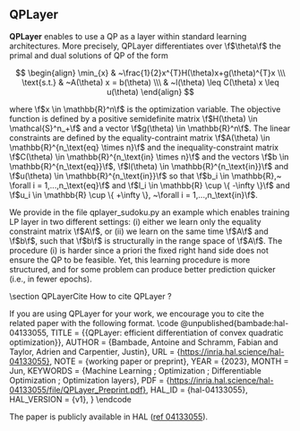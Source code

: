 ## QPLayer

**QPLayer** enables to use a QP as a layer within standard learning architectures. More precisely, QPLayer differentiates over \f$\theta\f$ the primal and dual solutions of QP of the form

$$
\begin{align}
\min_{x} &  ~\frac{1}{2}x^{T}H(\theta)x+g(\theta)^{T}x \\\
\text{s.t.} & ~A(\theta) x = b(\theta) \\\
& ~l(\theta) \leq C(\theta) x \leq u(\theta)
\end{align}
$$

where \f$x \in \mathbb{R}^n\f$ is the optimization variable. The objective function is defined by a positive semidefinite matrix \f$H(\theta) \in \mathcal{S}^n_+\f$ and a vector \f$g(\theta) \in \mathbb{R}^n\f$. The linear constraints are defined by the equality-contraint matrix \f$A(\theta) \in \mathbb{R}^{n_\text{eq} \times n}\f$ and the inequality-constraint matrix \f$C(\theta) \in \mathbb{R}^{n_\text{in} \times n}\f$ and the vectors \f$b \in \mathbb{R}^{n_\text{eq}}\f$, \f$l(\theta) \in \mathbb{R}^{n_\text{in}}\f$ and \f$u(\theta) \in \mathbb{R}^{n_\text{in}}\f$ so that \f$b_i \in \mathbb{R},~ \forall i = 1,...,n_\text{eq}\f$ and \f$l_i \in \mathbb{R} \cup \{ -\infty \}\f$ and \f$u_i \in \mathbb{R} \cup \{ +\infty \}, ~\forall i = 1,...,n_\text{in}\f$.

We provide in the file qplayer_sudoku.py an example which enables training LP layer in two different settings: (i) either we learn only the equality constraint matrix \f$A\f$, or (ii) we learn on the same time \f$A\f$ and \f$b\f$, such that \f$b\f$ is structurally in the range space of \f$A\f$. The procedure (i) is harder since a priori the fixed right hand side does not ensure the QP to be feasible. Yet, this learning procedure is more structured, and for some problem can produce better prediction quicker (i.e., in fewer epochs).

\section QPLayerCite How to cite QPLayer ?

If you are using QPLayer for your work, we encourage you to cite the related paper with the following format.
\code
@unpublished{bambade:hal-04133055,
  TITLE = {{QPLayer: efficient differentiation of convex quadratic optimization}},
  AUTHOR = {Bambade, Antoine and Schramm, Fabian and Taylor, Adrien and Carpentier, Justin},
  URL = {https://inria.hal.science/hal-04133055},
  NOTE = {working paper or preprint},
  YEAR = {2023},
  MONTH = Jun,
  KEYWORDS = {Machine Learning ; Optimization ; Differentiable Optimization ; Optimization layers},
  PDF = {https://inria.hal.science/hal-04133055/file/QPLayer_Preprint.pdf},
  HAL_ID = {hal-04133055},
  HAL_VERSION = {v1},
}
\endcode

The paper is publicly available in HAL ([ref 04133055](https://inria.hal.science/hal-04133055/file/QPLayer_Preprint.pdf)).
